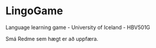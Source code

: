 # LingoGame
Language learning game - University of Iceland - HBV501G

Smá Redme sem hægt er að uppfæra.
